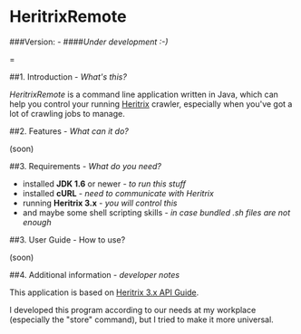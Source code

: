HeritrixRemote
==============

###Version: -
####*Under development :-)*

=

##1. Introduction - *What's this?*

*HeritrixRemote* is a command line application written in Java, which can help you control your running [Heritrix](https://webarchive.jira.com/wiki/display/Heritrix/Heritrix) crawler, especially when you've got a lot of crawling jobs to manage.


##2. Features - *What can it do?*

(soon)


##3. Requirements - *What do you need?*

* installed **JDK 1.6** or newer - *to run this stuff*
* installed **cURL** - *need to communicate with Heritrix*
* running **Heritrix 3.x** - *you will control this*
* and maybe some shell scripting skills - *in case bundled .sh files are not enough*


##3. User Guide - How to use?

(soon)


##4. Additional information - *developer notes*

This application is based on [Heritrix 3.x API Guide](https://webarchive.jira.com/wiki/display/Heritrix/Heritrix+3.x+API+Guide).

I developed this program according to our needs at my workplace (especially the "store" command), but I tried to make it more universal.